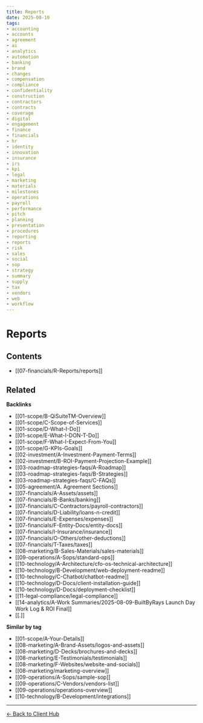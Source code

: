 ```yaml
---
title: Reports
date: 2025-08-10
tags:
- accounting
- accounts
- agreement
- ai
- analytics
- automation
- banking
- brand
- changes
- compensation
- compliance
- confidentiality
- construction
- contractors
- contracts
- coverage
- digital
- engagement
- finance
- financials
- hr
- identity
- innovation
- insurance
- irs
- kpi
- legal
- marketing
- materials
- milestones
- operations
- payroll
- performance
- pitch
- planning
- presentation
- procedures
- reporting
- reports
- risk
- sales
- social
- sop
- strategy
- summary
- supply
- tax
- vendors
- web
- workflow
---
```

# Reports

<!-- AUTO-TOC:START -->

## Contents
- [[07-financials/R-Reports/reports]]

<!-- AUTO-TOC:END -->


<!-- RELATED:START -->

## Related
**Backlinks**
- [[01-scope/B-QiSuiteTM-Overview]]
- [[01-scope/C-Scope-of-Services]]
- [[01-scope/D-What-I-Do]]
- [[01-scope/E-What-I-DON-T-Do]]
- [[01-scope/F-What-I-Expect-From-You]]
- [[01-scope/G-KPIs-Goals]]
- [[02-investment/A-Investment-Payment-Terms]]
- [[02-investment/B-ROI-Payment-Projection-Example]]
- [[03-roadmap-strategies-faqs/A-Roadmap]]
- [[03-roadmap-strategies-faqs/B-Strategies]]
- [[03-roadmap-strategies-faqs/C-FAQs]]
- [[05-agreement/A. Agreement Sections]]
- [[07-financials/A-Assets/assets]]
- [[07-financials/B-Banks/banking]]
- [[07-financials/C-Contractors/payroll-contractors]]
- [[07-financials/D-Liability/loans-n-credit]]
- [[07-financials/E-Expenses/expenses]]
- [[07-financials/F-Entity-Docs/entity-docs]]
- [[07-financials/I-Insurance/insurance]]
- [[07-financials/O-Others/other-deductions]]
- [[07-financials/T-Taxes/taxes]]
- [[08-marketing/B-Sales-Materials/sales-materials]]
- [[09-operations/A-Sops/standard-ops]]
- [[10-technology/A-Architecture/cfo-os-technical-architecture]]
- [[10-technology/B-Development/web-deployment-readme]]
- [[10-technology/C-Chatbot/chatbot-readme]]
- [[10-technology/D-Docs/client-installation-guide]]
- [[10-technology/D-Docs/deployment-checklist]]
- [[11-legal-compliance/legal-compliance]]
- [[14-analytics/A-Work Summaries/2025-08-09-BuiltByRays Launch Day Work Log & ROI Final]]
- [[.]]

**Similar by tag**
- [[01-scope/A-Your-Details]]
- [[08-marketing/A-Brand-Assets/logos-and-assets]]
- [[08-marketing/D-Decks/brochures-and-decks]]
- [[08-marketing/E-Testimonials/testimonials]]
- [[08-marketing/F-Websites/website-and-socials]]
- [[08-marketing/marketing-overview]]
- [[09-operations/A-Sops/sample-sop]]
- [[09-operations/C-Vendors/vendors-list]]
- [[09-operations/operations-overview]]
- [[10-technology/B-Development/integrations]]

<!-- RELATED:END -->


---
[← Back to Client Hub](https://www.builtbyrays.com/Client-Vault/portal)